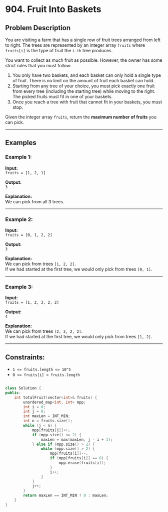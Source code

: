 # 904. Fruit Into Baskets

## Problem Description
You are visiting a farm that has a single row of fruit trees arranged from left to right. The trees are represented by an integer array `fruits` where `fruits[i]` is the type of fruit the `i-th` tree produces.

You want to collect as much fruit as possible. However, the owner has some strict rules that you must follow:

1. You only have two baskets, and each basket can only hold a single type of fruit. There is no limit on the amount of fruit each basket can hold.
2. Starting from any tree of your choice, you must pick exactly one fruit from every tree (including the starting tree) while moving to the right. The picked fruits must fit in one of your baskets.
3. Once you reach a tree with fruit that cannot fit in your baskets, you must stop.

Given the integer array `fruits`, return the **maximum number of fruits** you can pick.

---

## Examples

### Example 1:
**Input:**  
`fruits = [1, 2, 1]`  

**Output:**  
`3`  

**Explanation:**  
We can pick from all 3 trees.

---

### Example 2:
**Input:**  
`fruits = [0, 1, 2, 2]`  

**Output:**  
`3`  

**Explanation:**  
We can pick from trees `[1, 2, 2]`.  
If we had started at the first tree, we would only pick from trees `[0, 1]`.

---

### Example 3:
**Input:**  
`fruits = [1, 2, 3, 2, 2]`  

**Output:**  
`4`  

**Explanation:**  
We can pick from trees `[2, 3, 2, 2]`.  
If we had started at the first tree, we would only pick from trees `[1, 2]`.

---

## Constraints:



- `1 <= fruits.length <= 10^5`
- `0 <= fruits[i] < fruits.length`
```c++

class Solution {
public:
    int totalFruit(vector<int>& fruits) {
        unordered_map<int, int> mpp;
        int i = 0;
        int j = 0;
        int maxLen = INT_MIN;
        int n = fruits.size();
        while (j < n) {
            mpp[fruits[j]]++;
            if (mpp.size() <= 2) {
                maxLen = max(maxLen, j - i + 1);
            } else if (mpp.size() > 2) {
                while (mpp.size() > 2) {
                    mpp[fruits[i]]--;
                    if (mpp[fruits[i]] == 0) {
                        mpp.erase(fruits[i]);
                    }
                    i++;
                }
            }
            j++;
        }
        return maxLen == INT_MIN ? 0 : maxLen;
    }
}
```